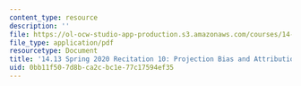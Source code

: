 ```yaml
---
content_type: resource
description: ''
file: https://ol-ocw-studio-app-production.s3.amazonaws.com/courses/14-13-psychology-and-economics-spring-2020/0bb11f507d8bca2cbc1e77c17594ef35_MIT14_13s20_rec10.pdf
file_type: application/pdf
resourcetype: Document
title: '14.13 Spring 2020 Recitation 10: Projection Bias and Attribution Bias'
uid: 0bb11f50-7d8b-ca2c-bc1e-77c17594ef35
---
```

